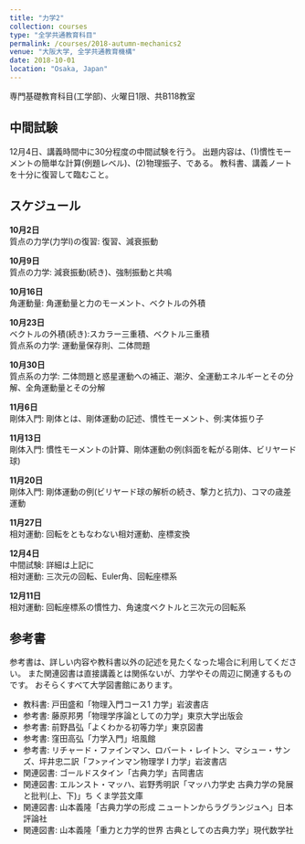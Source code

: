```yaml
---
title: "力学2"
collection: courses
type: "全学共通教育科目"
permalink: /courses/2018-autumn-mechanics2
venue: "大阪大学, 全学共通教育機構"
date: 2018-10-01
location: "Osaka, Japan"
---
```


専門基礎教育科目(工学部)、火曜日1限、共B118教室


中間試験
--------
12月4日、講義時間中に30分程度の中間試験を行う。
出題内容は、(1)慣性モーメントの簡単な計算(例題レベル)、(2)物理振子、である。
教科書、講義ノートを十分に復習して臨むこと。

スケジュール
-----

<!-- 改行はスペース二つ -->
**10月2日**  
質点の力学(力学I)の復習: 復習、減衰振動  

**10月9日**  
質点の力学: 減衰振動(続き)、強制振動と共鳴  

**10月16日**  
角運動量: 角運動量と力のモーメント、ベクトルの外積

**10月23日**  
ベクトルの外積(続き):スカラー三重積、ベクトル三重積  
質点系の力学: 運動量保存則、二体問題

**10月30日**  
質点系の力学: 二体問題と惑星運動への補正、潮汐、全運動エネルギーとその分解、全角運動量とその分解

**11月6日**  
剛体入門: 剛体とは、剛体運動の記述、慣性モーメント、例:実体振り子

**11月13日**  
剛体入門: 慣性モーメントの計算、剛体運動の例(斜面を転がる剛体、ビリヤード球)

**11月20日**  
剛体入門: 剛体運動の例(ビリヤード球の解析の続き、撃力と抗力)、コマの歳差運動  

**11月27日**  
相対運動: 回転をともなわない相対運動、座標変換

**12月4日**  
中間試験: 詳細は上記に  
相対運動: 三次元の回転、Euler角、回転座標系

**12月11日**  
相対運動: 回転座標系の慣性力、角速度ベクトルと三次元の回転系


参考書
-----
参考書は、詳しい内容や教科書以外の記述を見たくなった場合に利用してください。
また関連図書は直接講義とは関係ないが、力学やその周辺に関連するものです。
おそらくすべて大学図書館にあります。
* 教科書: 戸田盛和「物理入門コース1 力学」岩波書店
* 参考書: 藤原邦男「物理学序論としての力学」東京大学出版会
* 参考書: 前野昌弘「よくわかる初等力学」東京図書
* 参考書: 窪田高弘「力学入門」培風館
* 参考書: リチャード・ファインマン、ロバート・レイトン、マシュー・サンズ、坪井忠二訳「フ>ァインマン物理学 I 力学」岩波書店
* 関連図書: ゴールドスタイン「古典力学」吉岡書店
* 関連図書: エルンスト・マッハ、岩野秀明訳「マッハ力学史 古典力学の発展と批判(上、下)」ち
くま学芸文庫
* 関連図書: 山本義隆「古典力学の形成 ニュートンからラグランジュへ」日本評論社
* 関連図書: 山本義隆「重力と力学的世界 古典としての古典力学」現代数学社

